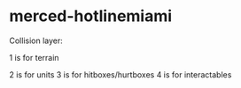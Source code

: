 # merced-hotlinemiami
 


Collision layer:


1 is for terrain

2 is for units
3 is for hitboxes/hurtboxes
4 is for interactables